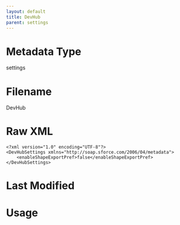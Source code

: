 ```yaml
---
layout: default
title: DevHub
parent: settings
---
```

# Metadata Type
settings


# Filename 
DevHub


# Raw XML
```
<?xml version="1.0" encoding="UTF-8"?>
<DevHubSettings xmlns="http://soap.sforce.com/2006/04/metadata">
    <enableShapeExportPref>false</enableShapeExportPref>
</DevHubSettings>
```


# Last Modified


# Usage
